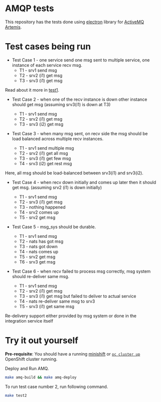 # AMQP tests

This repository has the tests done using [electron](https://godoc.org/qpid.apache.org/electron) library for [ActiveMQ Artemis](http://activemq.apache.org/artemis/docs/latest/).

# Test cases being run

* Test Case 1 - one service send one msg sent to multiple service, one instance of each service recv msg.
    - T1 - srv1 send msg
    - T2 - srv2 (i1) get msg
    - T3 - srv3 (i1) get msg

Read about it more in [test1](test1).

* Test Case 2 - when one of the recv instance is down other instance should get msg (assuming srv3(i1) is down at T3)
    - T1 - srv1 send msg
    - T2 - srv2 (i1) get msg
    - T3 - srv3 (i2) get msg

* Test Case 3 - when many msg sent, on recv side the msg should be load balanced across multiple recv instances.
    - T1 - srv1 send multiple msg
    - T2 - srv2 (i1) get all msg
    - T3 - srv3 (i1) get few msg
    - T4 - srv3 (i2) get rest msg

Here, all msg should be load-balanced between srv3(i1) and srv3(i2). 

* Test Case 4 - when recv down initially and comes up later then it should get msg. (assuming srv2 (i1) is down initially)

    - T1 - srv1 send msg
    - T2 - srv3 (i1) get msg
    - T3 - nothing happened
    - T4 - srv2 comes up
    - T5 - srv2 get msg

* Test Case 5 - msg_sys should be durable.

    - T1 - srv1 send msg
    - T2 - nats has got msg
    - T3 - nats got down
    - T4 - nats comes up
    - T5 - srv2 get msg
    - T6 - srv3 get msg

* Test Case 6 - when recv failed to process msg correctly, msg system should re-deliver same msg.

    - T1 - srv1 send msg
    - T2 - srv2 (i1) get msg
    - T3 - srv3 (i1) get msg but failed to deliver to actual service
    - T4 - nats re-deliver same msg to srv3
    - T5 - srv3 (i1) get same msg

Re-delivery support either provided by msg system or done in the integration service itself

# Try it out yourself

**Pre-requisite**: You should have a running [minishift](https://www.openshift.org/minishift/) or [`oc cluster up`](https://github.com/openshift/origin/blob/master/docs/cluster_up_down.md) OpenShift cluster running.

Deploy and Run AMQ.

```bash
make amq-build && make amq-deploy
```

To run test case number 2, run following command.

```bash
make test2
```
